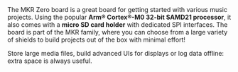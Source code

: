 <FeatureDescription>
The MKR Zero board is a great board for getting started with various music projects. Using the popular <b>Arm® Cortex®-M0 32-bit SAMD21 processor</b>, it also comes with a <b>micro SD card holder</b> with dedicated SPI interfaces. The board is part of the MKR family, where you can choose from a large variety of shields to build projects out of the box with minimal effort!
</FeatureDescription>


<FeatureList>

<Feature title="Micro SD card holder" image="file-icon">

Store large media files, build advanced UIs for displays or log data offline: extra space is always useful.
<FeatureWrapper>
  <FeatureLink variant="primary" title="Documentation" url="/tutorials/mkr-zero/mkr-zero-data-logger"/>
  <FeatureLink variant="secondary" title="library" url="https://www.arduino.cc/reference/en/libraries/sd/"/>
</FeatureWrapper>
</Feature>

</FeatureList>

